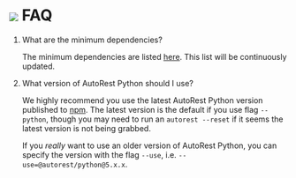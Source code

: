# <img align="center" src="../images/logo.png">  FAQ

1. What are the minimum dependencies?

    The minimum dependencies are listed [here][min_dependencies]. This list will be continuously updated.
2. What version of AutoRest Python should I use?

    We highly recommend you use the latest AutoRest Python version published to [npm][autorest_npm]. The latest version
    is the default if you use flag `--python`, though you may need to run an `autorest --reset` if it seems
    the latest version is not being grabbed.

    If you *really* want to use an older version of AutoRest Python,
    you can specify the version with the flag `--use`, i.e. `--use=@autorest/python@5.x.x`.


<!-- LINKS -->
[min_dependencies]: ./client/initializing.md#minimum-dependencies-of-your-client
[autorest_npm]: https://www.npmjs.com/package/@autorest/python